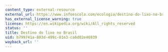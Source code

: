 ```yaml
---
content_type: external-resource
external_url: https://www.infoescola.com/ecologia/destino-do-lixo-no-brasil/
has_external_license_warning: true
license: https://en.wikipedia.org/wiki/All_rights_reserved
status: ''
title: Destino do lixo no Brasil
uid: b799741a-803d-499c-81e3-ca6d02e46939
wayback_url: ''
---
```

